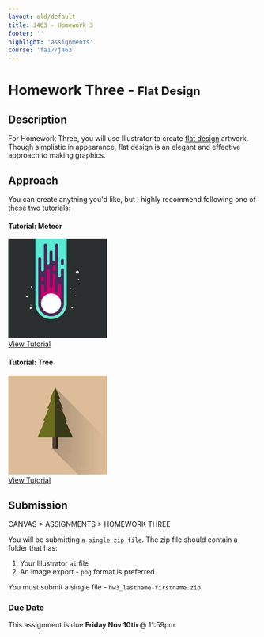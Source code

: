 ```yaml
---
layout: old/default
title: J463 - Homework 3
footer: ''
highlight: 'assignments'
course: 'fa17/j463'
---
```


# Homework Three - <small>Flat Design</small>
## Description
For Homework Three, you will use Illustrator to create [flat design](https://www.pinterest.com/search/pins/?q=flat+design) artwork. Though simplistic in appearance, flat design is an elegant and effective approach to making graphics.

## Approach
You can create anything you'd like, but I highly recommend following one of these two tutorials:

  <div class="card-block">
    <h4 class="card-title">Tutorial: Meteor</h4>
    <img src="img/hw2-tut1.png" alt="tutorial one" class="img-thumbnail">
    <div class="spacer-1rem"></div>
    <a href="https://youtu.be/IsbeqtIIt7I" class="btn btn-primary" target="_blank">View Tutorial</a>
  </div>

 <div class="card-block">
    <h4 class="card-title">Tutorial: Tree</h4>
    <img src="img/hw2-tut2.png" alt="tutorial one" class="img-thumbnail">
    <div class="spacer-1rem"></div>
    <a href="https://youtu.be/qi-HKHgP9rA" class="btn btn-primary" target="_blank">View Tutorial</a>
  </div>

## Submission
CANVAS > ASSIGNMENTS > HOMEWORK THREE

You will be submitting `a single zip file`. The zip file should contain a folder that has:

1. Your Illustrator `ai` file
2. An image export - `png` format is preferred

You must submit a single file - `hw3_lastname-firstname.zip`

### Due Date
This assignment is due __Friday Nov 10th__ @ 11:59pm.